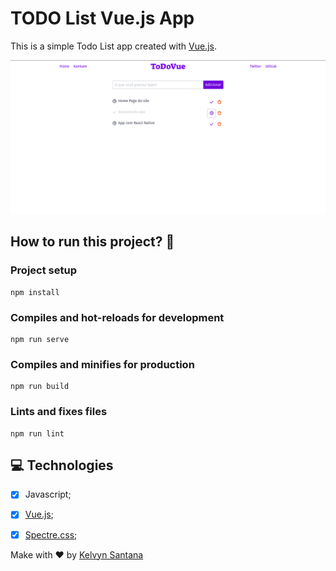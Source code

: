 # TODO List Vue.js App

This is a simple Todo List app created with [Vue.js](http://vuejs.org).


![App Screenshot](readme/screenshot.png)

## How to run this project? 🤔

### Project setup
```
npm install
```

### Compiles and hot-reloads for development
```
npm run serve
```

### Compiles and minifies for production
```
npm run build
```

### Lints and fixes files
```
npm run lint
```
## 💻 Technologies

- [x] Javascript;
- [x] [Vue.js](https://vuejs.org);
- [x] [Spectre.css](https://picturepan2.github.io/spectre);


Make with ❤️ by [Kelvyn Santana](http://linkedin.com/in/kelvynsantana)

